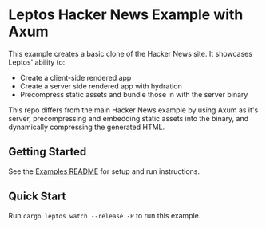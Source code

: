 # Leptos Hacker News Example with Axum

This example creates a basic clone of the Hacker News site. It showcases Leptos' ability to:
- Create a client-side rendered app
- Create a server side rendered app with hydration
- Precompress static assets and bundle those in with the server binary

This repo differs from the main Hacker News example by using Axum as it's server, precompressing and embedding static assets into the binary, and dynamically compressing the generated HTML.

## Getting Started

See the [Examples README](../README.md) for setup and run instructions.

## Quick Start

Run `cargo leptos watch --release -P` to run this example.
